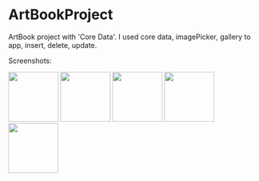 # ArtBookProject
ArtBook project with 'Core Data'. I used core data, imagePicker, gallery to app, insert, delete, update.

Screenshots: 

<img src="https://user-images.githubusercontent.com/75642569/188520145-fe9d4eed-d7d6-4476-accf-ac9b9cc78fae.png" width=100> <img src="https://user-images.githubusercontent.com/75642569/188520149-435fecb8-497a-4541-bcf7-8ad190dd4446.png" width=100>
<img src="https://user-images.githubusercontent.com/75642569/188520151-a8bfe580-e336-4b86-ac99-7603608e4e47.png" width=100>
<img src="https://user-images.githubusercontent.com/75642569/188520139-d3b17f39-a8fe-497b-9c6f-45f05f71e2ac.png" width=100>
<img src="https://user-images.githubusercontent.com/75642569/188520143-5b438041-3cc6-4ff3-9970-9761c44d5ee2.png" width=100>













